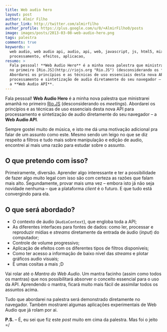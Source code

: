 ```yaml
---
title: Web audio hero
layout: post
author: Almir Filho
author_link: http://twitter.com/almirfilho
author_profile: https://plus.google.com/u/0/+AlmirFilho0/posts
image: images/posts/2013-03-08-web-audio-hero.png
tags: palestra
comments: true
keywords: >
  web audio, web audio api, audio, api, web, javascript, js, html5, mixagem,
  processamento, efeitos, aplicacao,
resumo: >
  Fala pessoal! **Web Audio Hero** é a minha nova palestra que ministrarei amanhã
  no primeiro [Rio.JS](http://riojs.org "Rio.JS") (desconsiderando os *meetings*).
  Abordarei os princípios e as técnicas de uso essenciais desta nova API para
  processamento e sintetização de audio diretamente do seu navegador –
  a **Web Audio API**.
---
```


Fala pessoal! **Web Audio Hero** é a minha nova palestra que ministrarei amanhã
no primeiro [Rio.JS](http://riojs.org "Rio.JS") (desconsiderando os *meetings*).
Abordarei os princípios e as técnicas de uso essenciais desta nova API para
processamento e sintetização de audio diretamente do seu navegador –
a **Web Audio API**.

Sempre gostei muito de música, e isto me dá uma motivação adicional pra falar
de um assunto como este. Mesmo sendo um leigo no que se diz respeito a filtros e
tudo mais sobre manipulação e edição de audio, encontrei ai mais uma razão para
estudar sobre o assunto.

## O que pretendo com isso?

Primeiramente, diversão. Aprender algo interessante e ter a possibilidade de
fazer algo muito legal com isso são com certeza as razões que falam mais alto.
Segundamente, provar mais uma vez – embora isto já não seja novidade nenhuma –
que a plataforma *client* é o futuro. E que tudo está convergindo para ela.

## O que será abordado?

- O contexto de áudio (`AudioContext`), que engloba toda a API;
- As diferentes interfaces para fontes de dados: como ler, processar e reproduzir
mídias e *streams* diretamente da entrada de áudio (*input*) do computador;
- Controle de volume progressivo;
- Aplicação de efeitos com os diferentes tipos de filtros disponíveis;
- Como ter acesso a informação de baixo nível das *streams* e plotar gráficos
audio visuais;
- E umas cositas a mais ;D

Vai rolar até o *Mantra do Web Audio*. Um mantra facinho (assim como todos os
mantras) que nos possibilitará absorver o conceito essencial para o uso da API.
Aprendendo o mantra, ficará muito mais fácil de assimilar todos os assuntos acima.

Tudo que abordarei na palestra será demonstrado diretamente no navegador.
Também mostrarei algumas aplicações experimentais de Web Audio que já rolam por ai.

**P.S.** – É, eu sei que fiz este *post* muito em cima da palestra.
Mas foi o jeito =/

